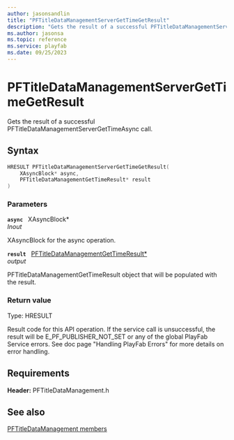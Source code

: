 ```yaml
---
author: jasonsandlin
title: "PFTitleDataManagementServerGetTimeGetResult"
description: "Gets the result of a successful PFTitleDataManagementServerGetTimeAsync call."
ms.author: jasonsa
ms.topic: reference
ms.service: playfab
ms.date: 09/25/2023
---
```


# PFTitleDataManagementServerGetTimeGetResult  

Gets the result of a successful PFTitleDataManagementServerGetTimeAsync call.  

## Syntax  
  
```cpp
HRESULT PFTitleDataManagementServerGetTimeGetResult(  
    XAsyncBlock* async,  
    PFTitleDataManagementGetTimeResult* result  
)  
```  
  
### Parameters  
  
**`async`** &nbsp; XAsyncBlock*  
*_Inout_*  
  
XAsyncBlock for the async operation.  
  
**`result`** &nbsp; [PFTitleDataManagementGetTimeResult*](../../pftitledatamanagementtypes/structs/pftitledatamanagementgettimeresult.md)  
*output*  
  
PFTitleDataManagementGetTimeResult object that will be populated with the result.  
  
  
### Return value
Type: HRESULT
  
Result code for this API operation. If the service call is unsuccessful, the result will be E_PF_PUBLISHER_NOT_SET or any of the global PlayFab Service errors. See doc page "Handling PlayFab Errors" for more details on error handling.
  
  
## Requirements  
  
**Header:** PFTitleDataManagement.h
  
## See also  
[PFTitleDataManagement members](../pftitledatamanagement_members.md)  

  
  
